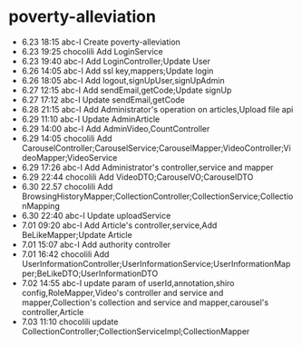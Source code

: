 # poverty-alleviation
- 6.23 18:15 abc-I Create poverty-alleviation
- 6.23 19:25 chocolili Add LoginService
- 6.23 19:40 abc-I Add LoginController;Update User
- 6.26 14:05 abc-I Add ssl key,mappers;Update login
- 6.26 18:05 abc-I Add logout,signUpUser,signUpAdmin
- 6.27 12:15 abc-I Add sendEmail,getCode;Update signUp
- 6.27 17:12 abc-I Update sendEmail,getCode
- 6.28 21:15 abc-I Add Administrator's operation on articles,Upload file api
- 6.29 11:10 abc-I Update AdminArticle
- 6.29 14:00 abc-I Add AdminVideo,CountController
- 6.29 14:05 chocolili Add CarouselController;CarouselService;CarouselMapper;VideoController;VideoMapper;VideoService
- 6.29 17:26 abc-I Add Administrator's controller,service and mapper
- 6.29 22:44 chocolili Add VideoDTO;CarouselVO;CarouselDTO
- 6.30 22.57 chocolili Add BrowsingHistoryMapper;CollectionController;CollectionService;CollectionMapping
- 6.30 22:40 abc-I Update uploadService
- 7.01 09:20 abc-I Add Article's controller,service,Add BeLikeMapper;Update Article 
- 7.01 15:07 abc-I Add authority controller
- 7.01 16:42 chocolili Add UserInformationController;UserInformationService;UserInformationMapper;BeLikeDTO;UserInformationDTO
- 7.02 14:55 abc-I update param of userId,annotation,shiro config,RoleMapper,Video's controller and service and mapper,Collection's collection and service and mapper,carousel's controller,Article
- 7.03 11:10 chocolili update CollectionController;CollectionServiceImpl;CollectionMapper
